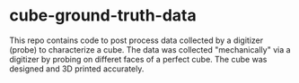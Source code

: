 # cube-ground-truth-data
This repo contains code to post process data collected by a digitizer (probe) to characterize a cube. The data was collected "mechanically" via a digitizer by probing on differet faces of a perfect cube. The cube was designed and 3D printed accurately.
